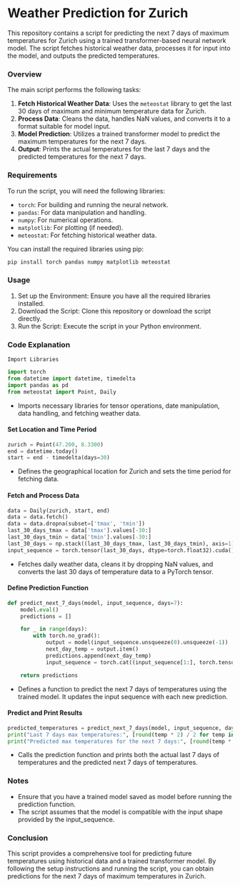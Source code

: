 # Weather Prediction for Zurich

This repository contains a script for predicting the next 7 days of maximum temperatures for Zurich using a trained transformer-based neural network model. The script fetches historical weather data, processes it for input into the model, and outputs the predicted temperatures.

### Overview

The main script performs the following tasks:

1. **Fetch Historical Weather Data**: Uses the `meteostat` library to get the last 30 days of maximum and minimum temperature data for Zurich.
2. **Process Data**: Cleans the data, handles NaN values, and converts it to a format suitable for model input.
3. **Model Prediction**: Utilizes a trained transformer model to predict the maximum temperatures for the next 7 days.
4. **Output**: Prints the actual temperatures for the last 7 days and the predicted temperatures for the next 7 days.

### Requirements

To run the script, you will need the following libraries:

- `torch`: For building and running the neural network.
- `pandas`: For data manipulation and handling.
- `numpy`: For numerical operations.
- `matplotlib`: For plotting (if needed).
- `meteostat`: For fetching historical weather data.

You can install the required libraries using pip:

```python
pip install torch pandas numpy matplotlib meteostat
```

### Usage
1. Set up the Environment: Ensure you have all the required libraries installed.
2. Download the Script: Clone this repository or download the script directly.
3. Run the Script: Execute the script in your Python environment.
   
### Code Explanation
`Import Libraries`
```python
import torch
from datetime import datetime, timedelta
import pandas as pd
from meteostat import Point, Daily
```

- Imports necessary libraries for tensor operations, date manipulation, data handling, and fetching weather data.

#### Set Location and Time Period

```python
zurich = Point(47.200, 8.3300)
end = datetime.today()
start = end - timedelta(days=30)
```

- Defines the geographical location for Zurich and sets the time period for fetching data.

#### Fetch and Process Data
```python
data = Daily(zurich, start, end)
data = data.fetch()
data = data.dropna(subset=['tmax', 'tmin'])
last_30_days_tmax = data['tmax'].values[-30:]
last_30_days_tmin = data['tmin'].values[-30:]
last_30_days = np.stack((last_30_days_tmax, last_30_days_tmin), axis=1)
input_sequence = torch.tensor(last_30_days, dtype=torch.float32).cuda()
```

- Fetches daily weather data, cleans it by dropping NaN values, and converts the last 30 days of temperature data to a PyTorch tensor.

#### Define Prediction Function
```python
def predict_next_7_days(model, input_sequence, days=7):
    model.eval()
    predictions = []

    for _ in range(days):
        with torch.no_grad():
            output = model(input_sequence.unsqueeze(0).unsqueeze(-1))
            next_day_temp = output.item()
            predictions.append(next_day_temp)
            input_sequence = torch.cat((input_sequence[1:], torch.tensor([next_day_temp], dtype=torch.float32).cuda()))

    return predictions
```

- Defines a function to predict the next 7 days of temperatures using the trained model. It updates the input sequence with each new prediction.

#### Predict and Print Results

```python
predicted_temperatures = predict_next_7_days(model, input_sequence, days=7)
print("Last 7 days max temperatures:", [round(temp * 2) / 2 for temp in last_30_days[-7:]])
print("Predicted max temperatures for the next 7 days:", [round(temp * 2) / 2 for temp in predicted_temperatures])
```

- Calls the prediction function and prints both the actual last 7 days of temperatures and the predicted next 7 days of temperatures.

### Notes
- Ensure that you have a trained model saved as model before running the prediction function.
- The script assumes that the model is compatible with the input shape provided by the input_sequence.
  
### Conclusion
This script provides a comprehensive tool for predicting future temperatures using historical data and a trained transformer model. By following the setup instructions and running the script, you can obtain predictions for the next 7 days of maximum temperatures in Zurich.
